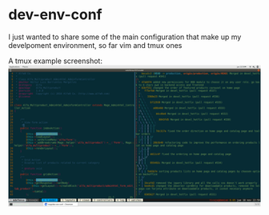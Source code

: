 # dev-env-conf

I just wanted to share some of the main configuration that make up my develpoment environment, so far vim and tmux ones

A tmux example screenshot:
![tmux](https://github.com/ticaje/dev-env-conf/blob/master/Screenshot%20from%202016-11-10%2022-59-34.png?raw=true)

